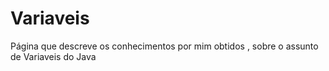 # Variaveis
Página que descreve os conhecimentos por mim obtidos , sobre o assunto de Variaveis do Java
